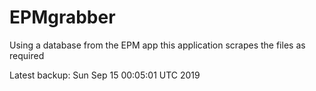 # EPMgrabber
Using a database from the EPM app this application scrapes the files as required


Latest backup: Sun Sep 15 00:05:01 UTC 2019
